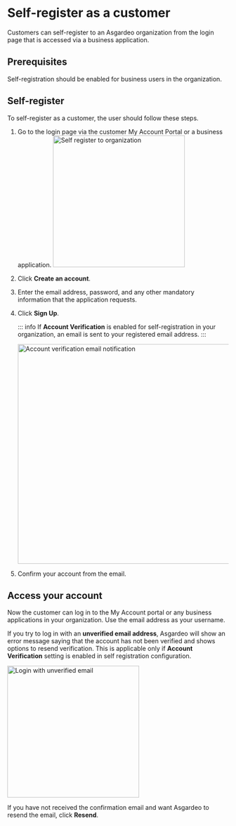 # Self-register as a customer

<a :href="$withBase('/guides/users/manage-customers/')">Customers</a> can self-register to an Asgardeo organization from the login page that is accessed via a business application. 

## Prerequisites

 <a :href="$withBase('/guides/user-accounts/configure-self-registration/')">Self-registration</a> should be enabled for business users in the organization.

## Self-register

To self-register as a customer, the user should follow these steps. 

1. Go to the login page via the customer <a :href="$withBase('/guides/user-self-service/customer-self-service-portal/')">My Account Portal</a> or a business application.
   <img :src="$withBase('/assets/img/guides/organization/self-service/customer/recover-your-password.png')" alt="Self register to organization" width="300">
2. Click **Create an account**.
3. Enter the email address, password, and any other mandatory information that the application requests.
4. Click **Sign Up**.

   ::: info
   If **Account Verification** is enabled for <a :href="$withBase('/guides/user-accounts/configure-self-registration/')">self-registration</a> in your organization, an email is sent to your registered email address.
   :::

   <img :src="$withBase('/assets/img/guides/organization/self-service/customer/account-verification-email.png')" alt="Account verification email notification" width="500">

5. Confirm your account from the email.
    
## Access your account

Now the customer can log in to the My Account portal or any business applications in your organization. Use the email address as your username.
   
If you try to log in with an **unverified email address**, Asgardeo will show an error message saying that the account has not been verified and shows options to resend verification. This is applicable only if **Account Verification** setting is enabled in <a :href="$withBase('/guides/user-accounts/configure-self-registration/')">self registration configuration</a>.

<img :src="$withBase('/assets/img/guides/organization/self-service/customer/login-with-unverified-email.png')" alt="Login with unverified email" width="300"> 

If you have not received the confirmation email and want Asgardeo to resend the email, click **Resend**.